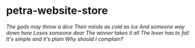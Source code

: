 # petra-website-store

*The gods may throw a dice
Their minds as cold as ice
And someone way down here
Loses someone dear
The winner takes it all
The loser has to fall
It's simple and it's plain
Why should I complain?*
